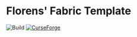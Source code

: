 # Florens' Fabric Template
![Build](https://github.com/florensie/fabric-template/workflows/Build/badge.svg)
[![CurseForge](http://cf.way2muchnoise.eu/full_401236_downloads.svg)](https://www.curseforge.com/minecraft/mc-mods/modid)

